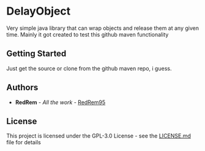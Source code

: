 # DelayObject

Very simple java library that can wrap objects and release them at any given time.
Mainly it got created to test this github maven functionality

## Getting Started

Just get the source or clone from the github maven repo, i guess.

## Authors

* **RedRem** - *All the work* - [RedRem95](https://github.com/RedRem95)

## License

This project is licensed under the GPL-3.0 License - see the [LICENSE.md](LICENSE.md) file for details
